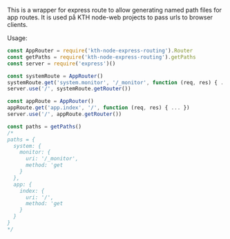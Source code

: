 This is a wrapper for express route to allow generating named path files for app routes. It is used på KTH node-web projects to pass urls to browser clients.

Usage:

```JavaScript
const AppRouter = require('kth-node-express-routing').Router
const getPaths = require('kth-node-express-routing').getPaths
const server = require('express')()

const systemRoute = AppRouter()
systemRoute.get('system.monitor', '/_monitor', function (req, res) { ... })
server.use('/', systemRoute.getRouter())

const appRoute = AppRouter()
appRoute.get('app.index', '/', function (req, res) { ... })
server.use('/', appRoute.getRouter())

const paths = getPaths()
/*
paths = {
  system: { 
    monitor: { 
      uri: '/_monitor',
      method: 'get
    }
  },
  app: { 
    index: { 
      uri: '/',
      method: 'get
    }
  }
}
*/
```